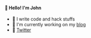 #### 👋 Hello! I'm John

- 🌱 I write code and hack stuffs
- 🔭 I'm currently working on my [blog](https://joaobortotti.dev/)
- 💬 [Twitter](https://twitter.com/john_bortotti)
